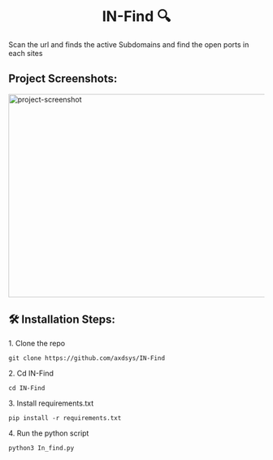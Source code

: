 <h1 align="center" id="title">IN-Find 🔍</h1>

<p id="description">Scan the url and finds the active Subdomains and find the open ports in each sites</p>

<h2>Project Screenshots:</h2>

<img src="https://i.ibb.co/NTJQD3g/IMG-20250127-095742.jpg" alt="project-screenshot" width="900" height="400/">

<h2>🛠️ Installation Steps:</h2>

<p>1. Clone the repo</p>

```
git clone https://github.com/axdsys/IN-Find
```

<p>2. Cd IN-Find</p>

```
cd IN-Find
```

<p>3. Install requirements.txt</p>

```
pip install -r requirements.txt
```

<p>4. Run the python script</p>

```
python3 In_find.py
```
